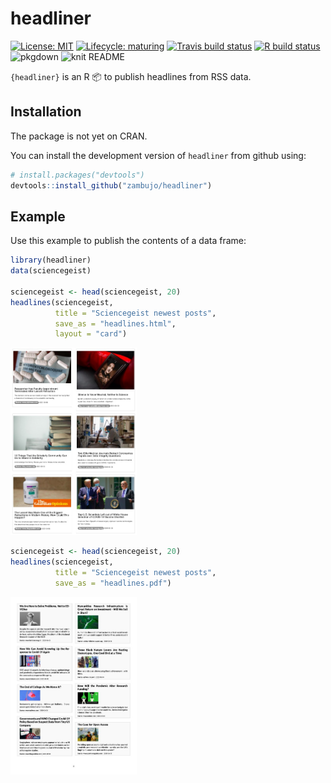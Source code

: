 
<!-- README.md is generated from README.Rmd. Please edit that file -->

# headliner

<!-- badges: start -->

[![License:
MIT](https://img.shields.io/github/license/mashape/apistatus.svg)](https://github.com/zambujo/headliner/blob/master/LICENSE)
[![Lifecycle:
maturing](https://img.shields.io/badge/lifecycle-maturing-blue.svg)](https://www.tidyverse.org/lifecycle/#maturing)
[![Travis build
status](https://travis-ci.org/zambujo/headliner.svg?branch=master)](https://travis-ci.org/zambujo/headliner)
[![R build
status](https://github.com/zambujo/headliner/workflows/R-CMD-check/badge.svg)](https://github.com/zambujo/headliner/actions)
![pkgdown](https://github.com/zambujo/headliner/workflows/pkgdown/badge.svg)
![knit
README](https://github.com/zambujo/headliner/workflows/Render%20README/badge.svg)
<!-- badges: end -->

`{headliner}` is an R :package: to publish headlines from RSS data.

## Installation

The package is not yet on CRAN.

You can install the development version of `headliner` from github
using:

``` r
# install.packages("devtools")
devtools::install_github("zambujo/headliner")
```

## Example

Use this example to publish the contents of a data frame:

``` r
library(headliner)
data(sciencegeist)

sciencegeist <- head(sciencegeist, 20)
headlines(sciencegeist, 
          title = "Sciencegeist newest posts", 
          save_as = "headlines.html",
          layout = "card")
```

<img src="man/figures/README-sciencegeist_html.png" width="40%" />

``` r
sciencegeist <- head(sciencegeist, 20)
headlines(sciencegeist, 
          title = "Sciencegeist newest posts", 
          save_as = "headlines.pdf")
```

<img src="man/figures/README-sciencegeist_pdf.png" width="40%" />
